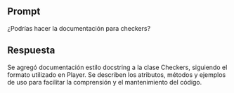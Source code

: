 ## Prompt
¿Podrías hacer la documentación para checkers?

## Respuesta
Se agregó documentación estilo docstring a la clase Checkers, siguiendo el formato utilizado en Player. Se describen los atributos, métodos y ejemplos de uso para facilitar la comprensión y el mantenimiento del código.
